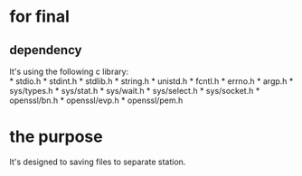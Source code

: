 # for final  
## dependency
It's using the following c library:  
	* stdio.h
	* stdint.h
	* stdlib.h
	* string.h
	* unistd.h
	* fcntl.h
	* errno.h
	* argp.h
	* sys/types.h
	* sys/stat.h
	* sys/wait.h
	* sys/select.h
	* sys/socket.h
	* openssl/bn.h
	* openssl/evp.h
	* openssl/pem.h
# the purpose
It's designed to saving files to separate station.
